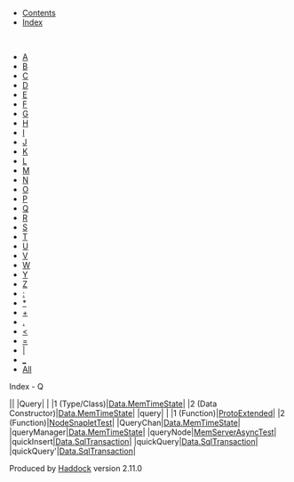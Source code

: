 -   [Contents](index.html)
-   [Index](doc-index.html)

 

-   [A](doc-index-A.html)
-   [B](doc-index-B.html)
-   [C](doc-index-C.html)
-   [D](doc-index-D.html)
-   [E](doc-index-E.html)
-   [F](doc-index-F.html)
-   [G](doc-index-G.html)
-   [H](doc-index-H.html)
-   [I](doc-index-I.html)
-   [J](doc-index-J.html)
-   [K](doc-index-K.html)
-   [L](doc-index-L.html)
-   [M](doc-index-M.html)
-   [N](doc-index-N.html)
-   [O](doc-index-O.html)
-   [P](doc-index-P.html)
-   [Q](doc-index-Q.html)
-   [R](doc-index-R.html)
-   [S](doc-index-S.html)
-   [T](doc-index-T.html)
-   [U](doc-index-U.html)
-   [V](doc-index-V.html)
-   [W](doc-index-W.html)
-   [Y](doc-index-Y.html)
-   [Z](doc-index-Z.html)
-   [:](doc-index-58.html)
-   [\*](doc-index-42.html)
-   [+](doc-index-43.html)
-   [.](doc-index-46.html)
-   [\<](doc-index-60.html)
-   [=](doc-index-61.html)
-   [|](doc-index-124.html)
-   [\_](doc-index-95.html)
-   [All](doc-index-All.html)

Index - Q

||
|Query| |
|1 (Type/Class)|[Data.MemTimeState](Data-MemTimeState.html#t:Query)|
|2 (Data Constructor)|[Data.MemTimeState](Data-MemTimeState.html#v:Query)|
|query| |
|1 (Function)|[ProtoExtended](ProtoExtended.html#v:query)|
|2 (Function)|[NodeSnapletTest](NodeSnapletTest.html#v:query)|
|QueryChan|[Data.MemTimeState](Data-MemTimeState.html#t:QueryChan)|
|queryManager|[Data.MemTimeState](Data-MemTimeState.html#v:queryManager)|
|queryNode|[MemServerAsyncTest](MemServerAsyncTest.html#v:queryNode)|
|quickInsert|[Data.SqlTransaction](Data-SqlTransaction.html#v:quickInsert)|
|quickQuery|[Data.SqlTransaction](Data-SqlTransaction.html#v:quickQuery)|
|quickQuery'|[Data.SqlTransaction](Data-SqlTransaction.html#v:quickQuery-39-)|

Produced by [Haddock](http://www.haskell.org/haddock/) version 2.11.0

